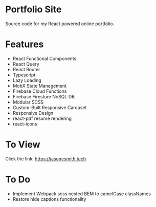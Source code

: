 # Portfolio Site

Source code for my React powered online portfolio.

# Features

- React Functional Components
- React Query
- React Router
- Typescript
- Lazy Loading
- MobX State Management
- Firebase Cloud Functions
- Firebase Firestore NoSQL DB
- Modular SCSS
- Custom-Built Responsive Carousel
- Responsive Design
- react-pdf resume rendering
- react-icons

# To View

Click the link: https://jasoncsmith.tech

# To Do

- Implement Webpack scss nested BEM to camelCase classNames
- Restore hide captions functionality
